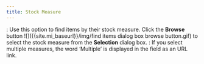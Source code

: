 ```yaml
---
title: Stock Measure
---
```

: Use this option to find items by their stock measure.  Click the **Browse** button ![]({{site.mi_baseurl}}/img/find items dialog box browse button.gif) to select the stock measure from the **Selection**  dialog box.
: If you select multiple measures, the word ‘Multiple’  is displayed in the field as an URL link.
